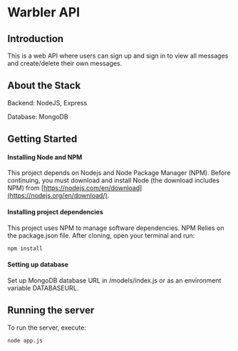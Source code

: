# Warbler API

## Introduction

This is a web API where users can sign up and sign in to view all messages and create/delete their own messages. 

## About the Stack

Backend: NodeJS, Express

Database: MongoDB

## Getting Started

#### Installing Node and NPM

This project depends on Nodejs and Node Package Manager (NPM). Before continuing, you must download and install Node (the download includes NPM) from [https://nodejs.com/en/download](https://nodejs.org/en/download/).

#### Installing project dependencies

This project uses NPM to manage software dependencies. NPM Relies on the package.json file. After cloning, open your terminal and run:

```bash
npm install
```

#### Setting up database

Set up MongoDB database URL in /models/index.js or as an environment variable DATABASEURL.

## Running the server

To run the server, execute:

```bash
node app.js
```
